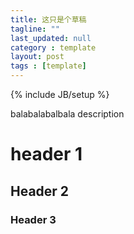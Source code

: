 ```yaml
---
title: 这只是个草稿
tagline: ""
last_updated: null
category : template
layout: post
tags : [template]
---
```

{% include JB/setup %}

balabalabalbala description

<!-- more -->



# header 1

## Header 2

### Header 3

